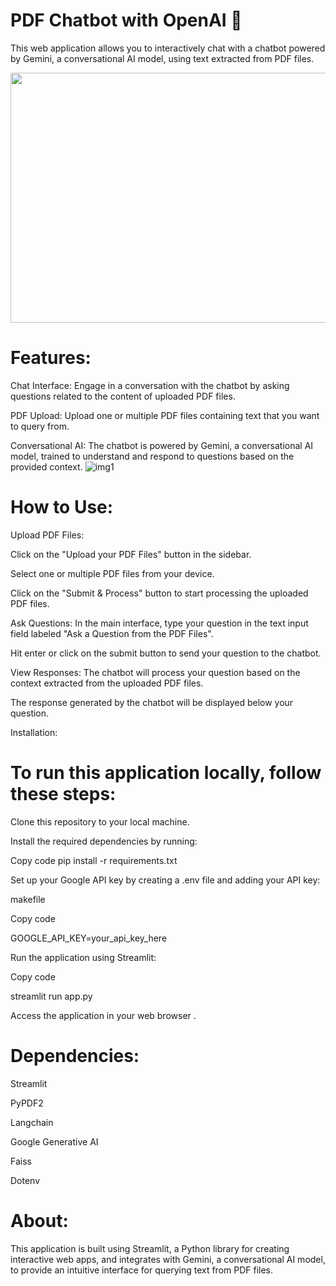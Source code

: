 # PDF Chatbot with OpenAI  💬
This web application allows you to interactively chat with a chatbot powered by Gemini, a conversational AI model, using text extracted from PDF files.

<img src="https://github.com/Pratham0405/PDF_Chatbot/assets/148319246/1b7471d7-20ac-4a2b-8ec4-5bdee111e214" width="700" height="400">

# Features:
Chat Interface: Engage in a conversation with the chatbot by asking questions related to the content of uploaded PDF files.

PDF Upload: Upload one or multiple PDF files containing text that you want to query from.

Conversational AI: The chatbot is powered by Gemini, a conversational AI model, trained to understand and respond to questions based on the provided context.
![img1](https://github.com/Pratham0405/PDF_Chatbot/assets/148319246/014ac2c6-97b1-47b4-932d-330cdb03e774)


# How to Use:
Upload PDF Files:

Click on the "Upload your PDF Files" button in the sidebar.

Select one or multiple PDF files from your device.

Click on the "Submit & Process" button to start processing the uploaded PDF files.


Ask Questions:
In the main interface, type your question in the text input field labeled "Ask a Question from the PDF Files".

Hit enter or click on the submit button to send your question to the chatbot.

View Responses:
The chatbot will process your question based on the context extracted from the uploaded PDF files.

The response generated by the chatbot will be displayed below your question.


Installation:
# To run this application locally, follow these steps:

Clone this repository to your local machine.

Install the required dependencies by running:

Copy code
pip install -r requirements.txt

Set up your Google API key by creating a .env file and adding your API key:

makefile

Copy code

GOOGLE_API_KEY=your_api_key_here

Run the application using Streamlit:


Copy code

streamlit run app.py

Access the application in your web browser .

# Dependencies:
Streamlit

PyPDF2

Langchain

Google Generative AI

Faiss

Dotenv

# About:

This application is built using Streamlit, a Python library for creating interactive web apps, and integrates with Gemini, a conversational AI model, to provide an intuitive interface for querying text from PDF files.

